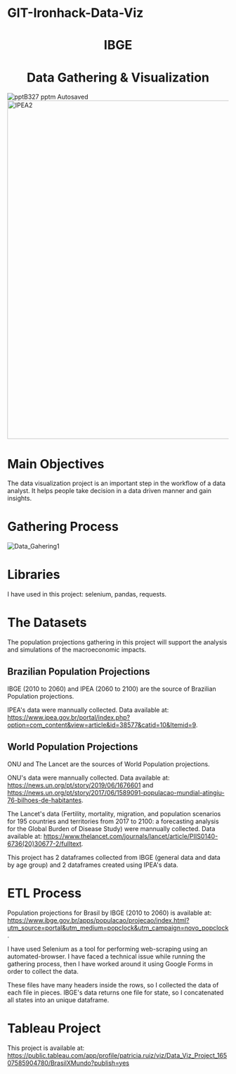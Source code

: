 # GIT-Ironhack-Data-Viz


<h1 align="center"> IBGE </h1>
<h1 align="center"> Data Gathering & Visualization </h1>

![pptB327 pptm  Autosaved](https://user-images.githubusercontent.com/99502330/164994707-b43b9598-98bc-4483-b4ed-d29d75056067.png)
<img width="769" alt="IPEA2" src="https://user-images.githubusercontent.com/99502330/165136309-76716eb0-0d28-431e-9cfb-657833b5d0c2.png">






<h1 align="left"> Main Objectives </h1>

The data visualization project is an important step in the workflow of a data analyst. It helps people take decision in a data driven manner and gain insights.




<h1 align="left"> Gathering Process </h1>

![Data_Gahering1](https://user-images.githubusercontent.com/99502330/164994735-d49ad9f4-b517-4ea8-a9ce-bea36561a0ad.jpg)


<h1 align="left"> Libraries </h1>

I have used in this project: selenium, pandas, requests.


<h1 align="left"> The Datasets </h1>



The population projections gathering in this project will support the analysis and simulations of the macroeconomic impacts.

<h2 align="left">  Brazilian Population Projections </h2>
  
IBGE (2010 to 2060) and IPEA (2060 to 2100) are the source of Brazilian Population projections. 

IPEA's data were mannually collected. Data available at: https://www.ipea.gov.br/portal/index.php?option=com_content&view=article&id=38577&catid=10&Itemid=9.



<h2 align="left">  World Population Projections </h2>

ONU and The Lancet are the sources of World Population projections.

ONU's data were mannually collected. Data available at: https://news.un.org/pt/story/2019/06/1676601 and https://news.un.org/pt/story/2017/06/1589091-populacao-mundial-atingiu-76-bilhoes-de-habitantes.

The Lancet's data (Fertility, mortality, migration, and population scenarios for 195 countries and territories from 2017 to 2100: a forecasting analysis for the Global Burden of Disease Study) were mannually collected. Data available at: https://www.thelancet.com/journals/lancet/article/PIIS0140-6736(20)30677-2/fulltext.

This project has 2 dataframes collected from IBGE (general data and data by age group) and 2 dataframes created using IPEA's data.

<h1 align="left"> ETL Process </h1>

Population projections for Brasil by IBGE (2010 to 2060) is available at: https://www.ibge.gov.br/apps/populacao/projecao/index.html?utm_source=portal&utm_medium=popclock&utm_campaign=novo_popclock. 

I have used Selenium as a tool for performing web-scraping using an automated-browser. I have faced a technical issue while running the gathering process, then I have worked around it using Google Forms in order to collect the data.

These files have many headers inside the rows, so I collected the data of each file in pieces. IBGE's data returns one file for state, so I concatenated all states into an unique dataframe. 


<h1 align="left"> Tableau Project </h1>

This project is available at: https://public.tableau.com/app/profile/patricia.ruiz/viz/Data_Viz_Project_16507585904780/BrasilXMundo?publish=yes


